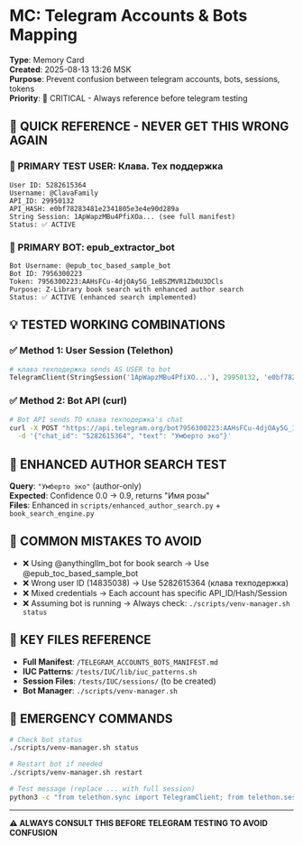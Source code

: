 # MC: Telegram Accounts & Bots Mapping
**Type**: Memory Card  
**Created**: 2025-08-13 13:26 MSK  
**Purpose**: Prevent confusion between telegram accounts, bots, sessions, tokens  
**Priority**: 🔴 CRITICAL - Always reference before telegram testing  

## 🎯 QUICK REFERENCE - NEVER GET THIS WRONG AGAIN

### 👤 PRIMARY TEST USER: Клава. Тех поддержка
```
User ID: 5282615364
Username: @ClavaFamily  
API_ID: 29950132
API_HASH: e0bf78283481e2341805e3e4e90d289a
String Session: 1ApWapzMBu4PfiXOa... (see full manifest)
Status: ✅ ACTIVE
```

### 🤖 PRIMARY BOT: epub_extractor_bot
```
Bot Username: @epub_toc_based_sample_bot
Bot ID: 7956300223  
Token: 7956300223:AAHsFCu-4djOAy5G_1eBSZMVR1Zb0U3DCls
Purpose: Z-Library book search with enhanced author search
Status: ✅ ACTIVE (enhanced search implemented)
```

## 💡 TESTED WORKING COMBINATIONS

### ✅ Method 1: User Session (Telethon) 
```python
# клава техподержка sends AS USER to bot
TelegramClient(StringSession('1ApWapzMBu4PfiXO...'), 29950132, 'e0bf78283...').send_message('@epub_toc_based_sample_bot', 'Умберто эко')
```

### ✅ Method 2: Bot API (curl)
```bash
# Bot API sends TO клава техподержка's chat  
curl -X POST "https://api.telegram.org/bot7956300223:AAHsFCu-4djOAy5G_1eBSZMVR1Zb0U3DCls/sendMessage" \
  -d '{"chat_id": "5282615364", "text": "Умберто эко"}'
```

## 🧪 ENHANCED AUTHOR SEARCH TEST

**Query**: `"Умберто эко"` (author-only)  
**Expected**: Confidence 0.0 → 0.9, returns "Имя розы"  
**Files**: Enhanced in `scripts/enhanced_author_search.py` + `book_search_engine.py`  

## 🚨 COMMON MISTAKES TO AVOID

- ❌ Using @anythingllm_bot for book search → Use @epub_toc_based_sample_bot  
- ❌ Wrong user ID (14835038) → Use 5282615364 (клава техподержка)
- ❌ Mixed credentials → Each account has specific API_ID/Hash/Session
- ❌ Assuming bot is running → Always check: `./scripts/venv-manager.sh status`

## 📁 KEY FILES REFERENCE

- **Full Manifest**: `/TELEGRAM_ACCOUNTS_BOTS_MANIFEST.md`
- **IUC Patterns**: `/tests/IUC/lib/iuc_patterns.sh` 
- **Session Files**: `/tests/IUC/sessions/` (to be created)
- **Bot Manager**: `./scripts/venv-manager.sh`

## 🔧 EMERGENCY COMMANDS

```bash
# Check bot status
./scripts/venv-manager.sh status

# Restart bot if needed  
./scripts/venv-manager.sh restart

# Test message (replace ... with full session)
python3 -c "from telethon.sync import TelegramClient; from telethon.sessions import StringSession; TelegramClient(StringSession('1ApWapz...'), 29950132, 'e0bf78...').send_message('@epub_toc_based_sample_bot', 'test')"
```

---
**⚠️ ALWAYS CONSULT THIS BEFORE TELEGRAM TESTING TO AVOID CONFUSION**